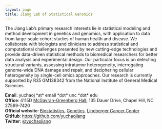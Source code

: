 ```yaml
---
layout: page
title: Jiang Lab of Statistical Genomics
---
```


The Jiang Lab’s primary research interests lie in statistical modeling and method development in genetics and genomics, with application to data from large-scale cohort studies of human health and disease. We collaborate with biologists and clinicians to address statistical and computational challenges presented by new cutting-edge technologies and provide data-driven statistical methods to biomedical researchers for better data analysis and experimental design. Our particular focus is on detecting structural variants, assessing intratumor heterogeneity, interrogating genome-wide DNA damage and repair, and deciphering cellular heterogeneity by single-cell omics approaches. Our research is currently supported by R35 GM138342 from the National Institute of General Medical Sciences.

<div class="container">
    <div class="row-fluid">
            <b>Email</b>: yuchaoj *at* email *dot* unc *dot* edu<br/>
            <b>Office</b>:   4115D <a href="https://www.google.com/maps/place/Department+of+Biostatistics/@35.9061903,-79.0566287,17z/data=!4m13!1m7!3m6!1s0x89acc2e599b51fbd:0x5ccfa4e0f5264ef1!2sMcGavran-Greenberg+Hall,+Chapel+Hill,+NC+27516!3b1!8m2!3d35.9058418!4d-79.0545303!3m4!1s0x0:0x6abad7990ead6ae1!8m2!3d35.9061318!4d-79.0543583">McGavran-Greenberg Hall</a>, 135 Dauer Drive, Chapel Hill, NC 27599-7420<br/>
            <b>Official website</b>: 
            <a href="http://sph.unc.edu/adv_profile/yuchao-jiang-phd/">Biostatistics</a>,
            <a href="https://www.med.unc.edu/genetics/directory/yuchao-jiang-phd/">Genetics</a>,
            <a href="http://unclineberger.org/people/profiles/yuchao-jiang">Lineberger Cancer Center</a><br/>
            <b>GitHub</b>: <a href="https://github.com/yuchaojiang">https://github.com/yuchaojiang</a><br/>
            <b>Twitter</b>: <a href="https://twitter.com/yuchaojiang">@yuchaojiang</a><br/>
    </div>
</div>
